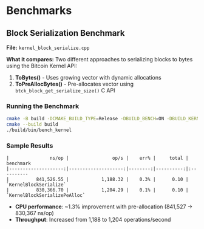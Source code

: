 # Benchmarks

## Block Serialization Benchmark

**File:** `kernel_block_serialize.cpp`

**What it compares:**
Two different approaches to serializing blocks to bytes using the Bitcoin Kernel API:

1. **ToBytes()** - Uses growing vector with dynamic allocations
2. **ToPreAllocBytes()** - Pre-allocates vector using `btck_block_get_serialize_size()` C API

### Running the Benchmark

```bash
cmake -B build -DCMAKE_BUILD_TYPE=Release -DBUILD_BENCH=ON -DBUILD_KERNEL_LIB=ON
cmake --build build
./build/bin/bench_kernel
```

### Sample Results

```
|               ns/op |                op/s |    err% |     total | benchmark
|--------------------:|--------------------:|--------:|----------:|:----------
|          841,526.55 |            1,188.32 |    0.3% |      0.10 | `KernelBlockSerialize`
|          830,366.70 |            1,204.29 |    0.1% |      0.10 | `KernelBlockSerializePeAlloc`
```

- **CPU performance**: ~1.3% improvement with pre-allocation (841,527 → 830,367 ns/op)
- **Throughput**: Increased from 1,188 to 1,204 operations/second